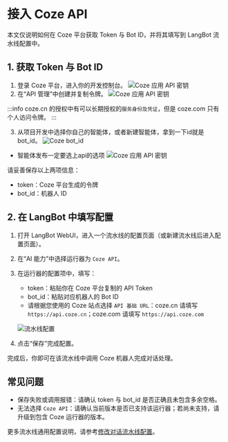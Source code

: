# 接入 Coze API

本文仅说明如何在 Coze 平台获取 Token 与 Bot ID，并将其填写到 LangBot 流水线配置中。

## 1. 获取 Token 与 Bot ID

1. 登录 Coze 平台，进入你的开发控制台。
![Coze 应用 API 密钥](/assets/image/zh/deploy/pipelines/coze/coze07.png)
2. 在“API 管理”中创建并复制令牌。
![Coze 应用 API 密钥](/assets/image/zh/deploy/pipelines/coze/coze06.png)

:::info
coze.cn 的授权中有可以长期授权的`服务身份及凭证`，但是 coze.com 只有个人访问令牌。
:::

3. 从项目开发中选择你自己的智能体，或者新建智能体，拿到一下id就是bot_id。
![Coze bot_id](/assets/image/zh/deploy/pipelines/coze/coze05.png)
* 智能体发布一定要选上api的选项
![Coze 应用 API 密钥](/assets/image/zh/deploy/pipelines/coze/coze04.png)



请妥善保存以上两项信息：
- token：Coze 平台生成的令牌
- bot_id：机器人 ID

## 2. 在 LangBot 中填写配置

1. 打开 LangBot WebUI，进入一个流水线的配置页面（或新建流水线后进入配置页面）。
2. 在“AI 能力”中选择运行器为 `Coze API`。
3. 在运行器的配置项中，填写：
   - token：粘贴你在 Coze 平台复制的 API Token
   - bot_id：粘贴对应机器人的 Bot ID
   - 请根据您使用的 Coze 站点选择 `API 基础 URL`：coze.cn 请填写 `https://api.coze.cn`；coze.com 请填写 `https://api.coze.com`

    ![流水线配置](/assets/image/zh/deploy/pipelines/coze/coze08.png)
4. 点击“保存”完成配置。

完成后，你即可在该流水线中调用 Coze 机器人完成对话处理。

## 常见问题
- 保存失败或调用报错：请确认 token 与 bot_id 是否正确且未包含多余空格。
- 无法选择 `Coze API`：请确认当前版本是否已支持该运行器；若尚未支持，请升级到包含 Coze 运行器的版本。

更多流水线通用配置说明，请参考[修改对话流水线配置](/zh/deploy/pipelines/readme)。